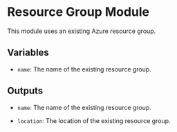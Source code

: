 # Resource Group Module

This module uses an existing Azure resource group.

## Variables

- `name`: The name of the existing resource group.

## Outputs

- `name`: The name of the existing resource group.

- `location`: The location of the existing resource group.